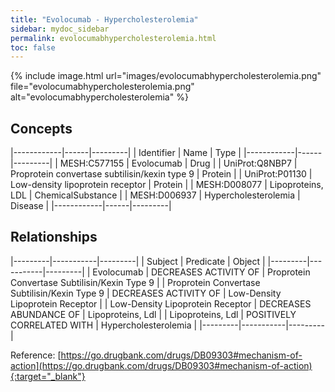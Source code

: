 ```yaml
---
title: "Evolocumab - Hypercholesterolemia"
sidebar: mydoc_sidebar
permalink: evolocumabhypercholesterolemia.html
toc: false 
---
```


{% include image.html url="images/evolocumabhypercholesterolemia.png" file="evolocumabhypercholesterolemia.png" alt="evolocumabhypercholesterolemia" %}

## Concepts

|------------|------|---------|
| Identifier | Name | Type    |
|------------|------|---------|
| MESH:C577155 | Evolocumab | Drug |
| UniProt:Q8NBP7 | Proprotein convertase subtilisin/kexin type 9 | Protein |
| UniProt:P01130 | Low-density lipoprotein receptor | Protein |
| MESH:D008077 | Lipoproteins, LDL | ChemicalSubstance |
| MESH:D006937 | Hypercholesterolemia | Disease |
|------------|------|---------|

## Relationships

|---------|-----------|---------|
| Subject | Predicate | Object  |
|---------|-----------|---------|
| Evolocumab | DECREASES ACTIVITY OF | Proprotein Convertase Subtilisin/Kexin Type 9 |
| Proprotein Convertase Subtilisin/Kexin Type 9 | DECREASES ACTIVITY OF | Low-Density Lipoprotein Receptor |
| Low-Density Lipoprotein Receptor | DECREASES ABUNDANCE OF | Lipoproteins, Ldl |
| Lipoproteins, Ldl | POSITIVELY CORRELATED WITH | Hypercholesterolemia |
|---------|-----------|---------|

Reference: [https://go.drugbank.com/drugs/DB09303#mechanism-of-action](https://go.drugbank.com/drugs/DB09303#mechanism-of-action){:target="_blank"}